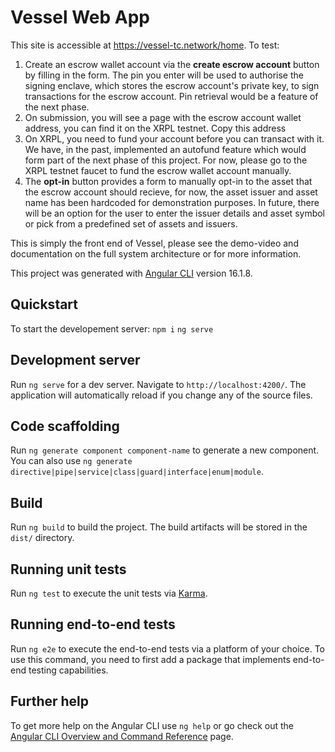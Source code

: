 # Vessel Web App

This site is accessible at https://vessel-tc.network/home. To test:
1. Create an escrow wallet account via the **create escrow account** button by filling in the form. The pin you enter will be used to authorise the signing enclave, which stores the escrow account's private key, to sign transactions for the escrow account. Pin retrieval would be a feature of the next phase.
2. On submission, you will see a page with the escrow account wallet address, you can find it on the XRPL testnet. Copy this address
3. On XRPL, you need to fund your account before you can transact with it. We have, in the past, implemented an autofund feature which would form part of the next phase of this project. For now, please go to the XRPL testnet faucet to fund the escrow wallet account manually.
4. The **opt-in** button provides a form to manually opt-in to the asset that the escrow account should recieve, for now, the asset issuer and asset name has been hardcoded for demonstration purposes. In future, there will be an option for the user to enter the issuer details and asset symbol or pick from a predefined set of assets and issuers.

This is simply the front end of Vessel, please see the demo-video and documentation on the full system architecture or for more information.

This project was generated with [Angular CLI](https://github.com/angular/angular-cli) version 16.1.8.

## Quickstart

To start the developement server:
`npm i`
`ng serve`

## Development server

Run `ng serve` for a dev server. Navigate to `http://localhost:4200/`. The application will automatically reload if you change any of the source files.

## Code scaffolding

Run `ng generate component component-name` to generate a new component. You can also use `ng generate directive|pipe|service|class|guard|interface|enum|module`.

## Build

Run `ng build` to build the project. The build artifacts will be stored in the `dist/` directory.

## Running unit tests

Run `ng test` to execute the unit tests via [Karma](https://karma-runner.github.io).

## Running end-to-end tests

Run `ng e2e` to execute the end-to-end tests via a platform of your choice. To use this command, you need to first add a package that implements end-to-end testing capabilities.

## Further help

To get more help on the Angular CLI use `ng help` or go check out the [Angular CLI Overview and Command Reference](https://angular.io/cli) page.
